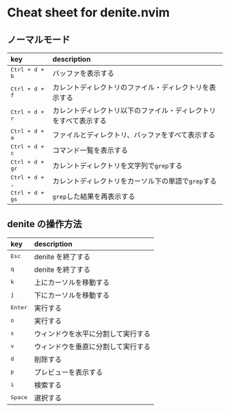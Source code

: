 # Cheat sheet for denite.nvim

## ノーマルモード

| key                        | description                                                      |
|:---------------------------|:-----------------------------------------------------------------|
| <kbd> Ctrl + d + b </kbd>  | バッファを表示する                                               |
| <kbd> Ctrl + d + f </kbd>  | カレントディレクトリのファイル・ディレクトリを表示する           |
| <kbd> Ctrl + d + r </kbd>  | カレントディレクトリ以下のファイル・ディレクトリをすべて表示する |
| <kbd> Ctrl + d + a </kbd>  | ファイルとディレクトリ、バッファをすべて表示する                 |
| <kbd> Ctrl + d + c </kbd>  | コマンド一覧を表示する                                           |
| <kbd> Ctrl + d + gr </kbd> | カレントディレクトリを文字列で`grep`する                         |
| <kbd> Ctrl + d + , </kbd>  | カレントディレクトリをカーソル下の単語で`grep`する               |
| <kbd> Ctrl + d + gs </kbd> | `grep`した結果を再表示する                                       |

## denite の操作方法

| key                | description                        |
|:-------------------|:-----------------------------------|
| <kbd> Esc </kbd>   | denite を終了する                  |
| <kbd> q </kbd>     | denite を終了する                  |
| <kbd> k </kbd>     | 上にカーソルを移動する             |
| <kbd> j </kbd>     | 下にカーソルを移動する             |
| <kbd> Enter </kbd> | 実行する                           |
| <kbd> o </kbd>     | 実行する                           |
| <kbd> s </kbd>     | ウィンドウを水平に分割して実行する |
| <kbd> v </kbd>     | ウィンドウを垂直に分割して実行する |
| <kbd> d </kbd>     | 削除する                           |
| <kbd> p </kbd>     | プレビューを表示する               |
| <kbd> i </kbd>     | 検索する                           |
| <kbd> Space </kbd> | 選択する                           |
